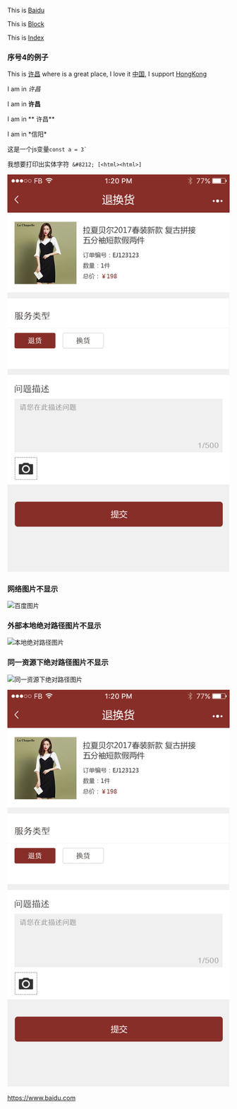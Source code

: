 <!-- 
  1. 链接，有行内链接和参考链接，需要注意的点：
    1. 不同行链接前后要有空行
    2. 行内链接，方块括号后面紧接着圆括号并插入网址链接，如果需要加上title，则在链接后面用双引号包裹title就好，见下面的例子
    3. 也可以使用相对链接，只要链接的是同一主机资源(这里指的是和当前文件所在同一目录下，而且可以多种文件类型，只要目录里面包含)，见下面的例子
    4. 参考性链接，其实就是先使用后定义，用一个标识先作为占位符，所以讲整个链接分为链接文字，链接标识，链接内容，见下面的例子：
      1. 链接标识，紧跟在链接文字后面，不可以加上一个空格，同样使用[]包裹起来，但是要唯一，这个是肯定的,注意它不区别大小写字母
      2. 链接内容，可以在任何地方去定义，但是最好是在文档的末尾，有几个需要注意的点：
        1. 方括号（前面可以选择性地加上至多三个空格来缩进），里面输入链接文字
        2. 接着一个冒号
        3. 接着一个以上的空格或制表符
        4. 接着链接的网址
        5. 选择性地接着 title 内容，可以用单引号、双引号或是括弧包着，并且单引号和双引号貌似是一模一样的，title也可以放在下一行
        6. 可以使用隐式标识，这是链接文字就代表链接标识，其实这是为懒人准备的，不过文字和标识统一起来也很好
 -->

This is [Baidu](https://www.baidu.com "百度") 

This is [Block](/block.md/ "关于百度")

This is [Index](/index.html/ "index")

### 序号4的例子

This is [许昌][address] where is a great place, I love it [中国][country], I support [HongKong][]

[address]: https://github.com (去往许昌)

[address]: https://github.com "去往许昌"

[address]: https://github.com (去往许昌)

[country]: https://china.com
          '祖国强大'

[HongKong]: https://HongKong.com (香港加油)

<!-- 
  2. 强调，使用*或者_包裹，相当于html中的em标签，若使用两个*和_包裹，那么相当于html中的strong标签，需要注意的点儿：
    1. 以什么符号开始，就要以那个符号结束，见下面的例子
    2. 若符号两边都有空白，会作为普通符号，见下面的例子
    3. 若想使用*和_符号，前面可以加上\，见下面的例子
 -->

I am in *许昌*  

I am in **许昌**  

I am in ** 许昌**

I am in \*信阳\*


<!-- 
  3. 行内代码，使用一个或者多个反引号`包裹起来，需要注意的点：
    1. 代码中可以使用反引号`见下面的例子
    2. 起始和结束端都可以放入一个空白，起始端后面一个，结束端前面一个，这样更美观一些，见下面的例子,
    3. 特殊字符会被转换为实体字符，见下面的例子
 -->

这是一个js变量`` const a = 3` ``

我想要打印出实体字符` &#8212; [<html><html>]`

<!-- 
  4. 图片，在文档中插入一张图片确实有点难，但是markdown实现了！，分为行内式和参考式，注意的点：
    1. 格式为：
      1. 一个惊叹号 !
      2. 接着一个方括号，里面放上图片的替代文字
      3. 接着一个普通括号，里面放上图片的网址(只能本地，而且必须是相对路径)，最后还可以用引号包住并加上选择性的 'title' 文字。
    2. 行内式和参考式都类似链接，见下面的例子
    3. 图片无法指定宽高，若需要此效果，则使用img标签吧，见下面的例子
 -->

![图片](./images/退换货.jpg "这是一张图片")

### 网络图片不显示
![百度图片](https://timgsa.baidu.com/timg?image&quality=80&size=b9999_10000&sec=1566828774829&di=f901735ea872d92fffcf4d607ebe7ec2&imgtype=0&src=http%3A%2F%2Fg.hiphotos.baidu.com%2Fimage%2Fpic%2Fitem%2Fc2cec3fdfc03924590b2a9b58d94a4c27d1e2500.jpg "郑州二七")

### 外部本地绝对路径图片不显示
![本地绝对路径图片](C:/Users/10426/Desktop/project/wine-platform-source/效果图/效果图/退换货.jpg)

### 同一资源下绝对路径图片不显示
![同一资源下绝对路径图片](C:\Users\10426\Desktop\project\studying\fonted-study\study-tools\markdown\images/退换货.jpg)

![参考式图片][picture]

[picture]: ./images/退换货.jpg "参考式图片"


<!-- 
  5. 反斜杠，即\，一般它的作用就是解决你想用的符号恰好是markdown中所用到的
  6. 自动链接，就是提供一个比较简单的方式来书写链接，注意点：
    1. 使用<>包裹起来即可，里面可以是网址，也可以是邮箱地址，见下面的例子
    2. 这种方式可以防止爬虫
    3. 很明显，这种方式的弊端就是不优雅
 -->

<https://www.baidu.com>